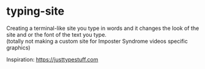 # typing-site
Creating a terminal-like site you type in words and it changes the look of the site and or the font of the text you type.       
(totally not making a custom site for Imposter Syndrome videos specific graphics)       

Inspiration: https://justtypestuff.com
